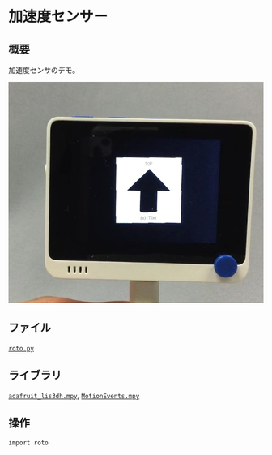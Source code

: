# 加速度センサー

## 概要
加速度センサのデモ。

[![YouTube](./roto.jpg)](https://www.youtube.com/watch?v=DdqUJ4dByI4)

## ファイル
   [`roto.py`](/CIRCUITPY/roto.py)

## ライブラリ
   [`adafruit_lis3dh.mpy`](/libsrc/adafruit_lis3dh.py), [`MotionEvents.mpy`](/libsrc/MotionEvents.py)

## 操作
```
import roto
```
